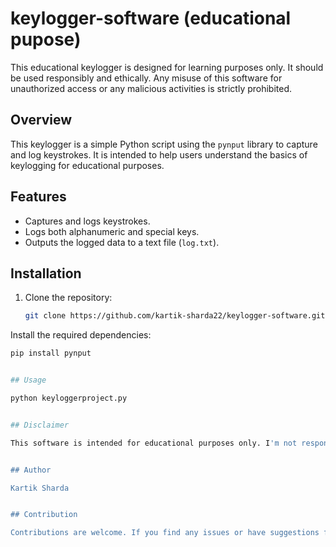 # keylogger-software (educational pupose)

This educational keylogger is designed for learning purposes only. It should be used responsibly and ethically. Any misuse of this software for unauthorized access or any malicious activities is strictly prohibited.


## Overview

This keylogger is a simple Python script using the `pynput` library to capture and log keystrokes. It is intended to help users understand the basics of keylogging for educational purposes.


## Features

- Captures and logs keystrokes.
- Logs both alphanumeric and special keys.
- Outputs the logged data to a text file (`log.txt`).

## Installation

1. Clone the repository:

   ```bash
   git clone https://github.com/kartik-sharda22/keylogger-software.git


Install the required dependencies:
   ```bash
   pip install pynput


## Usage

python keyloggerproject.py


## Disclaimer

This software is intended for educational purposes only. I'm not responsible for any misuse or illegal activities conducted with this software. Be aware of and respect the privacy and legal rights of others.


## Author

Kartik Sharda


## Contribution

Contributions are welcome. If you find any issues or have suggestions for improvements, please open an issue or submit a pull request.
